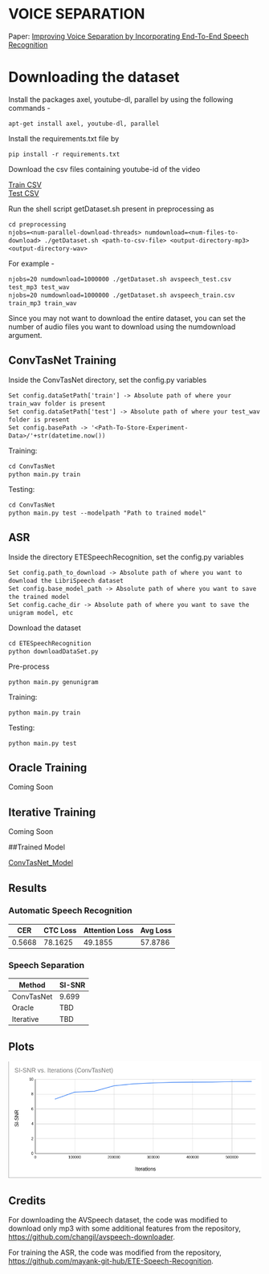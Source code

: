 # VOICE SEPARATION 
Paper: [Improving Voice Separation by Incorporating End-To-End Speech Recognition](https://ieeexplore.ieee.org/document/9053845)

# Downloading the dataset

Install the packages axel, youtube-dl, parallel by using the following commands - 

	apt-get install axel, youtube-dl, parallel

Install the requirements.txt file by

	pip install -r requirements.txt

Download the csv files containing youtube-id of the video

[Train CSV](https://storage.cloud.google.com/avspeech-files/avspeech_train.csv)  
[Test CSV](https://storage.cloud.google.com/avspeech-files/avspeech_test.csv)

Run the shell script getDataset.sh present in preprocessing as 

	cd preprocessing
	njobs=<num-parallel-download-threads> numdownload=<num-files-to-download> ./getDataset.sh <path-to-csv-file> <output-directory-mp3> <output-directory-wav>

For example - 

	njobs=20 numdownload=1000000 ./getDataset.sh avspeech_test.csv test_mp3 test_wav
	njobs=20 numdownload=1000000 ./getDataset.sh avspeech_train.csv train_mp3 train_wav


Since you may not want to download the entire dataset, you can set the number of audio files you want to download using the numdownload argument.

## ConvTasNet Training

Inside the ConvTasNet directory, set the config.py variables

	Set config.dataSetPath['train'] -> Absolute path of where your train_wav folder is present
	Set config.dataSetPath['test'] -> Absolute path of where your test_wav folder is present
	Set config.basePath -> '<Path-To-Store-Experiment-Data>/'+str(datetime.now())

Training:

	cd ConvTasNet
	python main.py train

Testing:

	cd ConvTasNet
	python main.py test --modelpath "Path to trained model"



## ASR

Inside the directory ETESpeechRecognition, set the config.py variables

	Set config.path_to_download -> Absolute path of where you want to download the LibriSpeech dataset
	Set config.base_model_path -> Absolute path of where you want to save the trained model
	Set config.cache_dir -> Absolute path of where you want to save the unigram model, etc

Download the dataset

	cd ETESpeechRecognition
	python downloadDataSet.py

Pre-process

	python main.py genunigram
	
Training:

	python main.py train
	
Testing:

	python main.py test

	

## Oracle Training

Coming Soon


## Iterative Training

Coming Soon

##Trained Model

[ConvTasNet_Model](https://drive.google.com/file/d/1GrLlGq6XRirCS0MXH0JXqSRyY5G2nYNo/view?usp=sharing)

## Results

### Automatic Speech Recognition

|    CER    | CTC Loss | Attention Loss | Avg Loss |
|-----------|----------|----------------|----------|
|   0.5668  |  78.1625 |    49.1855     |  57.8786 |

### Speech Separation

|    Method   |    SI-SNR   |
| ----------- | ----------- |
| ConvTasNet  |     9.699   |
|   Oracle    |     TBD     |
|  Iterative  |     TBD     |


## Plots

![ConvTasNet Testing Plot](ConvTasNet/Display/ConvTasNetTesting.png)


## Credits

For downloading the AVSpeech dataset, the code was modified to download only mp3 with some additional features from the repository, https://github.com/changil/avspeech-downloader.

For training the ASR, the code was modified from the repository, https://github.com/mayank-git-hub/ETE-Speech-Recognition.
